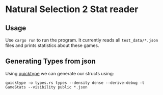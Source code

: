 # Natural Selection 2 Stat reader

## Usage
Use `cargo run` to run the program. It currently reads all `test_data/*.json` files and prints statistics about these games.

## Generating Types from json
Using [quicktype](https://github.com/quicktype/quicktype) we can generate our structs using:
```shell
quicktype -o types.rs types --density dense --derive-debug -t GameStats --visibility public *.json
```

